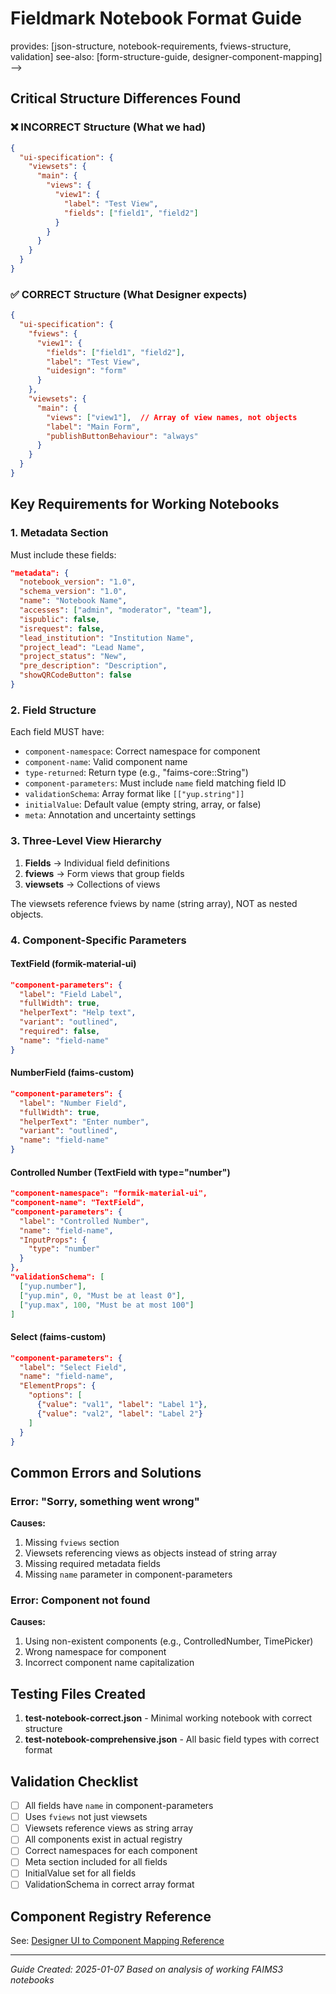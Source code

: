 # Fieldmark Notebook Format Guide

<!-- discovery:metadata

<!-- structured:metadata
meta:purpose: technical-reference
meta:summary: Complete JSON structure specification with required sections and hierarchy.
meta:generates: lookup-tables
meta:requires: [fieldmark-knowledge]
meta:version: 3.0.0
meta:document: notebook_format_guide
meta:depth-tags: [essential]
-->

provides: [json-structure, notebook-requirements, fviews-structure, validation]
see-also: [form-structure-guide, designer-component-mapping]
-->


## Critical Structure Differences Found

### ❌ INCORRECT Structure (What we had)
```json
{
  "ui-specification": {
    "viewsets": {
      "main": {
        "views": {
          "view1": {
            "label": "Test View",
            "fields": ["field1", "field2"]
          }
        }
      }
    }
  }
}
```

### ✅ CORRECT Structure (What Designer expects)
```json
{
  "ui-specification": {
    "fviews": {
      "view1": {
        "fields": ["field1", "field2"],
        "label": "Test View",
        "uidesign": "form"
      }
    },
    "viewsets": {
      "main": {
        "views": ["view1"],  // Array of view names, not objects
        "label": "Main Form",
        "publishButtonBehaviour": "always"
      }
    }
  }
}
```

## Key Requirements for Working Notebooks

### 1. Metadata Section
Must include these fields:
```json
"metadata": {
  "notebook_version": "1.0",
  "schema_version": "1.0",
  "name": "Notebook Name",
  "accesses": ["admin", "moderator", "team"],
  "ispublic": false,
  "isrequest": false,
  "lead_institution": "Institution Name",
  "project_lead": "Lead Name",
  "project_status": "New",
  "pre_description": "Description",
  "showQRCodeButton": false
}
```

### 2. Field Structure
Each field MUST have:
- `component-namespace`: Correct namespace for component
- `component-name`: Valid component name
- `type-returned`: Return type (e.g., "faims-core::String")
- `component-parameters`: Must include `name` field matching field ID
- `validationSchema`: Array format like `[["yup.string"]]`
- `initialValue`: Default value (empty string, array, or false)
- `meta`: Annotation and uncertainty settings

### 3. Three-Level View Hierarchy
1. **Fields** → Individual field definitions
2. **fviews** → Form views that group fields
3. **viewsets** → Collections of views

The viewsets reference fviews by name (string array), NOT as nested objects.

### 4. Component-Specific Parameters

#### TextField (formik-material-ui)
```json
"component-parameters": {
  "label": "Field Label",
  "fullWidth": true,
  "helperText": "Help text",
  "variant": "outlined",
  "required": false,
  "name": "field-name"
}
```

#### NumberField (faims-custom)
```json
"component-parameters": {
  "label": "Number Field",
  "fullWidth": true,
  "helperText": "Enter number",
  "variant": "outlined",
  "name": "field-name"
}
```

#### Controlled Number (TextField with type="number")
```json
"component-namespace": "formik-material-ui",
"component-name": "TextField",
"component-parameters": {
  "label": "Controlled Number",
  "name": "field-name",
  "InputProps": {
    "type": "number"
  }
},
"validationSchema": [
  ["yup.number"],
  ["yup.min", 0, "Must be at least 0"],
  ["yup.max", 100, "Must be at most 100"]
]
```

#### Select (faims-custom)
```json
"component-parameters": {
  "label": "Select Field",
  "name": "field-name",
  "ElementProps": {
    "options": [
      {"value": "val1", "label": "Label 1"},
      {"value": "val2", "label": "Label 2"}
    ]
  }
}
```

## Common Errors and Solutions

### Error: "Sorry, something went wrong"
**Causes:**
1. Missing `fviews` section
2. Viewsets referencing views as objects instead of string array
3. Missing required metadata fields
4. Missing `name` parameter in component-parameters

### Error: Component not found
**Causes:**
1. Using non-existent components (e.g., ControlledNumber, TimePicker)
2. Wrong namespace for component
3. Incorrect component name capitalization

## Testing Files Created

1. **test-notebook-correct.json** - Minimal working notebook with correct structure
2. **test-notebook-comprehensive.json** - All basic field types with correct format

## Validation Checklist

- [ ] All fields have `name` in component-parameters
- [ ] Uses `fviews` not just viewsets
- [ ] Viewsets reference views as string array
- [ ] All components exist in actual registry
- [ ] Correct namespaces for each component
- [ ] Meta section included for all fields
- [ ] InitialValue set for all fields
- [ ] ValidationSchema in correct array format

## Component Registry Reference

See: [Designer UI to Component Mapping Reference](./references/designer-component-mapping.md)

---

*Guide Created: 2025-01-07*
*Based on analysis of working FAIMS3 notebooks*